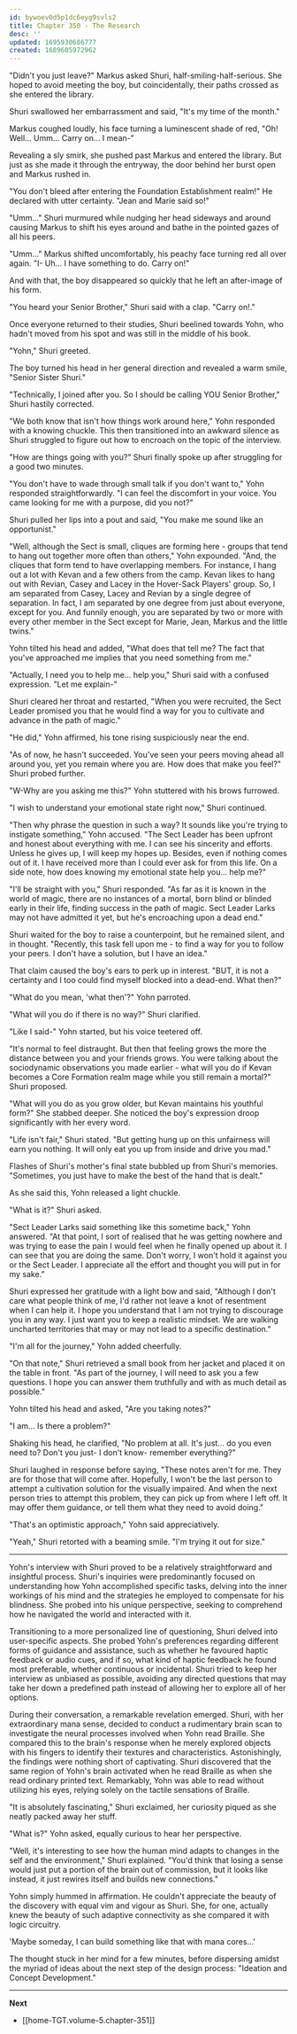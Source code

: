 ```yaml
---
id: bywoev0d5p1dc6eyg9svls2
title: Chapter 350 - The Research
desc: ''
updated: 1695930686777
created: 1689605972962
---
```


"Didn't you just leave?" Markus asked Shuri, half-smiling-half-serious. She hoped to avoid meeting the boy, but coincidentally, their paths crossed as she entered the library.

Shuri swallowed her embarrassment and said, "It's my time of the month."

Markus coughed loudly, his face turning a luminescent shade of red, "Oh! Well... Umm... Carry on... I mean-"

Revealing a sly smirk, she pushed past Markus and entered the library. But just as she made it through the entryway, the door behind her burst open and Markus rushed in.

"You don't bleed after entering the Foundation Establishment realm!" He declared with utter certainty. "Jean and Marie said so!"

"Umm..." Shuri murmured while nudging her head sideways and around causing Markus to shift his eyes around and bathe in the pointed gazes of all his peers.

"Umm..." Markus shifted uncomfortably, his peachy face turning red all over again. "I- Uh... I have something to do. Carry on!"

And with that, the boy disappeared so quickly that he left an after-image of his form.

"You heard your Senior Brother," Shuri said with a clap. "Carry on!."

Once everyone returned to their studies, Shuri beelined towards Yohn, who hadn't moved from his spot and was still in the middle of his book.

"Yohn," Shuri greeted.

The boy turned his head in her general direction and revealed a warm smile, "Senior Sister Shuri."

"Technically, I joined after you. So I should be calling YOU Senior Brother," Shuri hastily corrected.

"We both know that isn't how things work around here," Yohn responded with a knowing chuckle. This then transitioned into an awkward silence as Shuri struggled to figure out how to encroach on the topic of the interview.

"How are things going with you?" Shuri finally spoke up after struggling for a good two minutes.

"You don't have to wade through small talk if you don't want to," Yohn responded straightforwardly. "I can feel the discomfort in your voice. You came looking for me with a purpose, did you not?"

Shuri pulled her lips into a pout and said, "You make me sound like an opportunist."

"Well, although the Sect is small, cliques are forming here - groups that tend to hang out together more often than others," Yohn expounded. "And, the cliques that form tend to have overlapping members. For instance, I hang out a lot with Kevan and a few others from the camp. Kevan likes to hang out with Revian, Casey and Lacey in the Hover-Sack Players' group. So, I am separated from Casey, Lacey and Revian by a single degree of separation. In fact, I am separated by one degree from just about everyone, except for you. And funnily enough, you are separated by two or more with every other member in the Sect except for Marie, Jean, Markus and the little twins."

Yohn tilted his head and added, "What does that tell me? The fact that you've approached me implies that you need something from me."

"Actually, I need you to help me... help you," Shuri said with a confused expression. "Let me explain-"

Shuri cleared her throat and restarted, "When you were recruited, the Sect Leader promised you that he would find a way for you to cultivate and advance in the path of magic."

"He did," Yohn affirmed, his tone rising suspiciously near the end.

"As of now, he hasn't succeeded. You've seen your peers moving ahead all around you, yet you remain where you are. How does that make you feel?" Shuri probed further.

"W-Why are you asking me this?" Yohn stuttered with his brows furrowed.

"I wish to understand your emotional state right now," Shuri continued.

"Then why phrase the question in such a way? It sounds like you're trying to instigate something," Yohn accused. "The Sect Leader has been upfront and honest about everything with me. I can see his sincerity and efforts. Unless he gives up, I will keep my hopes up. Besides, even if nothing comes out of it. I have received more than I could ever ask for from this life. On a side note, how does knowing my emotional state help you... help me?"

"I'll be straight with you," Shuri responded. "As far as it is known in the world of magic, there are no instances of a mortal, born blind or blinded early in their life, finding success in the path of magic. Sect Leader Larks may not have admitted it yet, but he's encroaching upon a dead end."

Shuri waited for the boy to raise a counterpoint, but he remained silent, and in thought. "Recently, this task fell upon me - to find a way for you to follow your peers. I don't have a solution, but I have an idea."

That claim caused the boy's ears to perk up in interest. "BUT, it is not a certainty and I too could find myself blocked into a dead-end. What then?"

"What do you mean, 'what then'?" Yohn parroted.

"What will you do if there is no way?" Shuri clarified.

"Like I said-" Yohn started, but his voice teetered off.

"It's normal to feel distraught. But then that feeling grows the more the distance between you and your friends grows. You were talking about the sociodynamic observations you made earlier - what will you do if Kevan becomes a Core Formation realm mage while you still remain a mortal?" Shuri proposed.

"What will you do as you grow older, but Kevan maintains his youthful form?" She stabbed deeper. She noticed the boy's expression droop significantly with her every word.

"Life isn't fair," Shuri stated. "But getting hung up on this unfairness will earn you nothing. It will only eat you up from inside and drive you mad."

Flashes of Shuri's mother's final state bubbled up from Shuri's memories. "Sometimes, you just have to make the best of the hand that is dealt."

As she said this, Yohn released a light chuckle.

"What is it?" Shuri asked.

"Sect Leader Larks said something like this sometime back," Yohn answered. "At that point, I sort of realised that he was getting nowhere and was trying to ease the pain I would feel when he finally opened up about it. I can see that you are doing the same. Don't worry, I won't hold it against you or the Sect Leader. I appreciate all the effort and thought you will put in for my sake."

Shuri expressed her gratitude with a light bow and said, "Although I don't care what people think of me, I'd rather not leave a knot of resentment when I can help it. I hope you understand that I am not trying to discourage you in any way. I just want you to keep a realistic mindset. We are walking uncharted territories that may or may not lead to a specific destination."

"I'm all for the journey," Yohn added cheerfully.

"On that note," Shuri retrieved a small book from her jacket and placed it on the table in front. "As part of the journey, I will need to ask you a few questions. I hope you can answer them truthfully and with as much detail as possible."

Yohn tilted his head and asked, "Are you taking notes?"

"I am... Is there a problem?"

Shaking his head, he clarified, "No problem at all. It's just... do you even need to? Don't you just- I don't know- remember everything?"

Shuri laughed in response before saying, "These notes aren't for me. They are for those that will come after. Hopefully, I won't be the last person to attempt a cultivation solution for the visually impaired. And when the next person tries to attempt this problem, they can pick up from where I left off. It may offer them guidance, or tell them what they need to avoid doing."

"That's an optimistic approach," Yohn said appreciatively.

"Yeah," Shuri retorted with a beaming smile. "I'm trying it out for size."

____

Yohn's interview with Shuri proved to be a relatively straightforward and insightful process. Shuri's inquiries were predominantly focused on understanding how Yohn accomplished specific tasks, delving into the inner workings of his mind and the strategies he employed to compensate for his blindness. She probed into his unique perspective, seeking to comprehend how he navigated the world and interacted with it.

Transitioning to a more personalized line of questioning, Shuri delved into user-specific aspects. She probed Yohn's preferences regarding different forms of guidance and assistance, such as whether he favoured haptic feedback or audio cues, and if so, what kind of haptic feedback he found most preferable, whether continuous or incidental. Shuri tried to keep her interview as unbiased as possible, avoiding any directed questions that may take her down a predefined path instead of allowing her to explore all of her options.

During their conversation, a remarkable revelation emerged. Shuri, with her extraordinary mana sense, decided to conduct a rudimentary brain scan to investigate the neural processes involved when Yohn read Braille. She compared this to the brain's response when he merely explored objects with his fingers to identify their textures and characteristics. Astonishingly, the findings were nothing short of captivating. Shuri discovered that the same region of Yohn's brain activated when he read Braille as when she read ordinary printed text. Remarkably, Yohn was able to read without utilizing his eyes, relying solely on the tactile sensations of Braille.

"It is absolutely fascinating," Shuri exclaimed, her curiosity piqued as she neatly packed away her stuff.

"What is?" Yohn asked, equally curious to hear her perspective.

"Well, it's interesting to see how the human mind adapts to changes in the self and the environment," Shuri explained. "You'd think that losing a sense would just put a portion of the brain out of commission, but it looks like instead, it just rewires itself and builds new connections."

Yohn simply hummed in affirmation. He couldn't appreciate the beauty of the discovery with equal vim and vigour as Shuri. She, for one, actually knew the beauty of such adaptive connectivity as she compared it with logic circuitry.

'Maybe someday, I can build something like that with mana cores...'

The thought stuck in her mind for a few minutes, before dispersing amidst the myriad of ideas about the next step of the design process: "Ideation and Concept Development."

____

**Next**
* [[home-TGT.volume-5.chapter-351]]